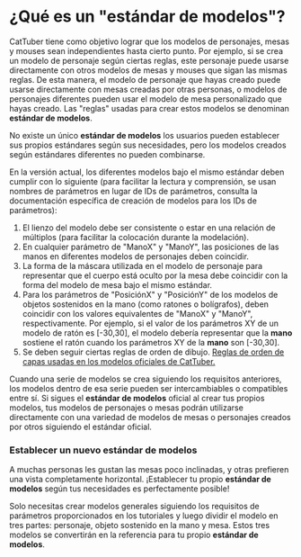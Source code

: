 # ¿Qué es un "estándar de modelos"?
CatTuber tiene como objetivo lograr que los modelos de personajes, mesas y mouses sean independientes hasta cierto punto. Por ejemplo, si se crea un modelo de personaje según ciertas reglas, este personaje puede usarse directamente con otros modelos de mesas y mouses que sigan las mismas reglas. De esta manera, el modelo de personaje que hayas creado puede usarse directamente con mesas creadas por otras personas, o modelos de personajes diferentes pueden usar el modelo de mesa personalizado que hayas creado. Las "reglas" usadas para crear estos modelos se denominan **estándar de modelos**.

No existe un único **estándar de modelos** los usuarios pueden establecer sus propios estándares según sus necesidades, pero los modelos creados según estándares diferentes no pueden combinarse.

En la versión actual, los diferentes modelos bajo el mismo estándar deben cumplir con lo siguiente (para facilitar la lectura y comprensión, se usan nombres de parámetros en lugar de IDs de parámetros, consulta la documentación específica de creación de modelos para los IDs de parámetros):
1. El lienzo del modelo debe ser consistente o estar en una relación de múltiplos (para facilitar la colocación durante la modelación).
2. En cualquier parámetro de "ManoX" y "ManoY", las posiciones de las manos en diferentes modelos de personajes deben coincidir.
3. La forma de la máscara utilizada en el modelo de personaje para representar que el cuerpo está oculto por la mesa debe coincidir con la forma del modelo de mesa bajo el mismo estándar.
4. Para los parámetros de "PosiciónX" y "PosiciónY" de los modelos de objetos sostenidos en la mano (como ratones o bolígrafos), deben coincidir con los valores equivalentes de "ManoX" y "ManoY", respectivamente. Por ejemplo, si el valor de los parámetros XY de un modelo de ratón es [-30,30], el modelo debería representar que la **mano** sostiene el ratón cuando los parámetros XY de la **mano** son [-30,30].
5. Se deben seguir ciertas reglas de orden de dibujo. [Reglas de orden de capas usadas en los modelos oficiales de CatTuber.](Reglas%20de%20orden%20de%20capas%20en%20modelos%20oficiales%20de%20CatTuber)

Cuando una serie de modelos se crea siguiendo los requisitos anteriores, los modelos dentro de esa serie pueden ser intercambiables o compatibles entre sí. Si sigues el **estándar de modelos** oficial al crear tus propios modelos, tus modelos de personajes o mesas podrán utilizarse directamente con una variedad de modelos de mesas o personajes creados por otros siguiendo el estándar oficial.

### Establecer un nuevo estándar de modelos
A muchas personas les gustan las mesas poco inclinadas, y otras prefieren una vista completamente horizontal. ¡Establecer tu propio **estándar de modelos** según tus necesidades es perfectamente posible!

Solo necesitas crear modelos generales siguiendo los requisitos de parámetros proporcionados en los tutoriales y luego dividir el modelo en tres partes: personaje, objeto sostenido en la mano y mesa. Estos tres modelos se convertirán en la referencia para tu propio **estándar de modelos**.
